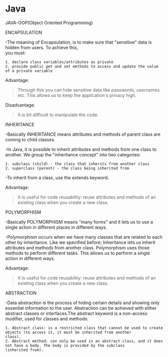 # Java

JAVA-OOP(Object Oriented Programming)


ENCAPSULATION

-The meaning of Encapsulation, is to make sure that "sensitive" data is hidden from users. To achieve this,   
 you must:

	1. declare class variables/attributes as private
	2. provide public get and set methods to access and update the value of a private variable

Advantage:
   > Through this you can hide sensitive data like passwords, usernames etc. This allows us to keep the application's privacy high. 

Disadvantage:
   > It is bit difficult to manipulate the code.


INHERITANCE

-Basically INHERITANCE means attributes and methods of parent class are coming to child classes.

-In Java, it is possible to inherit attributes and methods from one class to another. We group the  "inheritance concept" into two categories:

	1. subclass (child) - the class that inherits from another class
	2. superclass (parent) - the class being inherited from

-To inherit from a class, use the extends keyword.

Advantage:
   >  It is useful for code reusability: reuse attributes and methods of an existing class when you create a new class.


POLYMORPHISM

-Basically POLYMORPHISM means "many forms" and it lets us to use a single action in different places in  different ways.

-Polymorphism occurs when we have many classes that are related to each other by inheritance. Like we  specified before; Inheritance lets us inherit attributes and methods from another class. Polymorphism  uses those methods to perform different tasks. This allows us to perform a single action in different  ways.

Advantage:
  >  It is useful for code reusability: reuse attributes and methods of an existing class when you create a new class.

ABSTRACTION

-Data abstraction is the process of hiding certain details and showing only essential information to the  user. Abstraction can be achieved with either abstract classes or interfaces.The abstract keyword is a  non-access modifier, used for classes and methods:

	1. Abstract class: is a restricted class that cannot be used to create objects (to access it, it must be inherited from another            class).
	2. Abstract method: can only be used in an abstract class, and it does not have a body. The body is provided by the subclass    	   (inherited from). 

